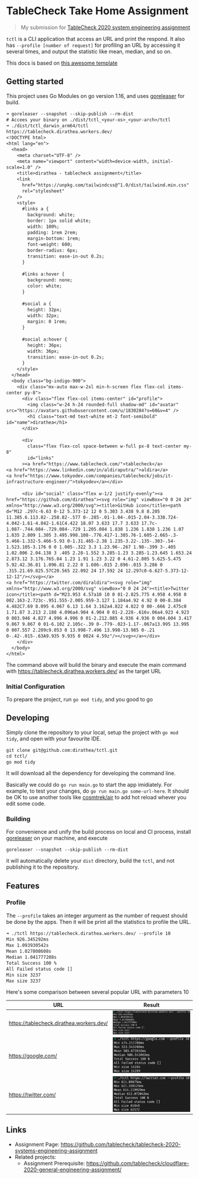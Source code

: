 # TableCheck Take Home Assignment
> My submission for [TableCheck 2020 system engineering assignment](https://github.com/tablecheck/tablecheck-2020-systems-engineering-assignment)

`tctl` is a CLI application that access an URL and print the respond. It also has `--profile [number of request]` for profiling an URL by accessing it several times, and output the statistic like mean, median, and so on.

This docs is based on [this awesome template](https://raw.githubusercontent.com/jehna/readme-best-practices/master/README-default.md)

## Getting started

This project uses Go Modules on go version 1.16, and uses [goreleaser](https://goreleaser.com/) for build.

```shell
➜ goreleaser --snapshot --skip-publish --rm-dist
# Accees your binary on ./dist/tctl_<your-os>_<your-arch>/tctl
➜ ./dist/tctl_darwin_arm64/tctl https://tablecheck.dirathea.workers.dev/                                 
<!DOCTYPE html>
<html lang="en">
  <head>
    <meta charset="UTF-8" />
    <meta name="viewport" content="width=device-width, initial-scale=1.0" />
    <title>dirathea - tablecheck assignment</title>
    <link
      href="https://unpkg.com/tailwindcss@^1.0/dist/tailwind.min.css"
      rel="stylesheet"
    />
    <style>
      #links a {
        background: white;
        border: 1px solid white;
        width: 100%;
        padding: 1rem 2rem;
        margin-bottom: 1rem;
        font-weight: 600;
        border-radius: 6px;
        transition: ease-in-out 0.2s;
      }

      #links a:hover {
        background: none;
        color: white;
      }

      #social a {
        height: 32px;
        width: 32px;
        margin: 0 1rem;
      }

      #social a:hover {
        height: 36px;
        width: 36px;
        transition: ease-in-out 0.2s;
      }
    </style>
  </head>
  <body class="bg-indigo-900">
    <div class="mx-auto max-w-2xl min-h-screen flex flex-col items-center py-8">
      <div class="flex flex-col items-center" id="profile">
        <img class="w-24 h-24 rounded-full shadow-md" id="avatar" src="https://avatars.githubusercontent.com/u/1830284?s=60&v=4" />
        <h1 class="text-md text-white mt-2 font-semibold" id="name">dirathea</h1>
      </div>

      <div
        class="flex flex-col space-between w-full px-8 text-center my-8"
        id="links"
      ><a href="https://www.tablecheck.com/">tablecheck</a>
<a href="https://www.linkedin.com/in/aldiraputra/">aldira</a>
<a href="https://www.tokyodev.com/companies/tablecheck/jobs/it-infrastructure-engineer/">tokyodev</a></div>

      <div id="social" class="flex w-1/2 justify-evenly"><a href="https://github.com/dirathea"><svg role="img" viewBox="0 0 24 24" xmlns="http://www.w3.org/2000/svg"><title>GitHub icon</title><path d="M12 .297c-6.63 0-12 5.373-12 12 0 5.303 3.438 9.8 8.205 11.385.6.113.82-.258.82-.577 0-.285-.01-1.04-.015-2.04-3.338.724-4.042-1.61-4.042-1.61C4.422 18.07 3.633 17.7 3.633 17.7c-1.087-.744.084-.729.084-.729 1.205.084 1.838 1.236 1.838 1.236 1.07 1.835 2.809 1.305 3.495.998.108-.776.417-1.305.76-1.605-2.665-.3-5.466-1.332-5.466-5.93 0-1.31.465-2.38 1.235-3.22-.135-.303-.54-1.523.105-3.176 0 0 1.005-.322 3.3 1.23.96-.267 1.98-.399 3-.405 1.02.006 2.04.138 3 .405 2.28-1.552 3.285-1.23 3.285-1.23.645 1.653.24 2.873.12 3.176.765.84 1.23 1.91 1.23 3.22 0 4.61-2.805 5.625-5.475 5.92.42.36.81 1.096.81 2.22 0 1.606-.015 2.896-.015 3.286 0 .315.21.69.825.57C20.565 22.092 24 17.592 24 12.297c0-6.627-5.373-12-12-12"/></svg></a>
<a href="https://twitter.com/diraldira"><svg role="img" xmlns="http://www.w3.org/2000/svg" viewBox="0 0 24 24"><title>Twitter icon</title><path d="M23.953 4.57a10 10 0 01-2.825.775 4.958 4.958 0 002.163-2.723c-.951.555-2.005.959-3.127 1.184a4.92 4.92 0 00-8.384 4.482C7.69 8.095 4.067 6.13 1.64 3.162a4.822 4.822 0 00-.666 2.475c0 1.71.87 3.213 2.188 4.096a4.904 4.904 0 01-2.228-.616v.06a4.923 4.923 0 003.946 4.827 4.996 4.996 0 01-2.212.085 4.936 4.936 0 004.604 3.417 9.867 9.867 0 01-6.102 2.105c-.39 0-.779-.023-1.17-.067a13.995 13.995 0 007.557 2.209c9.053 0 13.998-7.496 13.998-13.985 0-.21 0-.42-.015-.63A9.935 9.935 0 0024 4.59z"/></svg></a></div>
    </div>
  </body>
</html>
```

The command above will build the binary and execute the main command with https://tablecheck.dirathea.workers.dev/ as the target URL

### Initial Configuration

To prepare the project, run `go mod tidy`, and you good to go

## Developing

Simply clone the repository to your local, setup the project with `go mod tidy`, and open with your favourite IDE.

```shell
git clone git@github.com:dirathea/tctl.git
cd tctl/
go mod tidy
```

It will download all the dependency for developing the command line.

Basically we could do `go run main.go` to start the app imidiately. For example, to test your changes, do `go run main.go some-url-here`. It should be OK to use another tools like [cosmtrek/air](https://github.com/cosmtrek/air) to add hot reload whever you edit some code.

### Building

For convenience and unify the build process on local and CI process, install [goreleaser](https://goreleaser.com/install/) on your machine, and execute

```shell
goreleaser --snapshot --skip-publish --rm-dist
```

it will automatically delete your `dist` directory, build the `tctl`, and not publishing it to the repository.

## Features

### Profile
The `--profile` takes an integer argument as the number of request should be done by the apps. Then it will be print all the statistics to profile the URL.

```shell
➜ ./tctl https://tablecheck.dirathea.workers.dev/ --profile 10
Min 926.345292ms
Max 1.093930542s
Mean 1.027808608s
Median 1.041777208s
Total Success 100 %
All Failed status code []
Min size 3237
Max size 3237
```

Here's some comparison between several popular URL with parameters 10

| URL | Result |
| --- | ------ |
| https://tablecheck.dirathea.workers.dev/ | ![screenshot for tablecheck profile](resources/img/Screenshot-tablecheck-workers.png) |
| https://google.com/ | ![screenshot for google profile](resources/img/Screenshot-google.png) |
| https://twitter.com/ | ![screenshot for twitter profile](resources/img/Screenshot-twitter.png) |

## Links

- Assignment Page: https://github.com/tablecheck/tablecheck-2020-systems-engineering-assignment
- Related projects:
  - Assignment Prerequisite: https://github.com/tablecheck/cloudflare-2020-general-engineering-assignment/


<!-- ## Licensing

One really important part: Give your project a proper license. Here you should
state what the license is and how to find the text version of the license.
Something like:

"The code in this project is licensed under MIT license." -->
